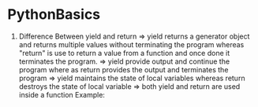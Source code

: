 # PythonBasics

1. Difference Between yield and return
=> yield returns a generator object and returns multiple values without terminating the program whereas "return" is use to return a value from a function and once done it terminates the program.
=> yield provide output and continue the program where as return provides the output and terminates the program
=> yield maintains the state of local variables whereas return destroys the state of local variable
=> both yield and return are used inside a function
Example:
